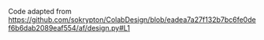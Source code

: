 Code adapted from https://github.com/sokrypton/ColabDesign/blob/eadea7a27f132b7bc6fe0def6b6dab2089eaf554/af/design.py#L1

